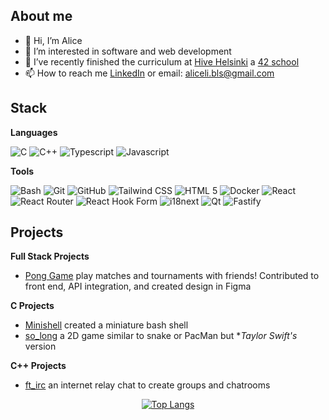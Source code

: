 <h2 align="left" >About me</h2>

- 👋 Hi, I’m Alice
- 👀 I’m interested in software and web development
- 🌱 I’ve recently finished the curriculum at [Hive Helsinki](https://www.hive.fi/en/) a [42 school](https://42.fr/en/homepage/)
- 📫 How to reach me [LinkedIn](www.linkedin.com/in/alicelimaunumaki) or email: aliceli.bls@gmail.com

<!---
allihive/allihive is a ✨ special ✨ repository because its `README.md` (this file) appears on your GitHub profile.
You can click the Preview link to take a look at your changes.
--->

<h2 align="left" >Stack</h2>
<b>Languages</b>

![C](https://img.shields.io/badge/C-A8B9CC.svg?style=for-the-badge&logo=C&logoColor=black)
![C++](https://img.shields.io/badge/C++-00599C.svg?style=for-the-badge&logo=C++&logoColor=white)
![Typescript](https://img.shields.io/badge/TypeScript-3178C6.svg?style=for-the-badge&logo=TypeScript&logoColor=white)
![Javascript](https://img.shields.io/badge/JavaScript-F7DF1E.svg?style=for-the-badge&logo=JavaScript&logoColor=black)

<b>Tools</b>

![Bash](https://img.shields.io/badge/GNU%20Bash-4EAA25.svg?style=for-the-badge&logo=GNU-Bash&logoColor=white)
![Git](https://img.shields.io/badge/Git-F05032.svg?style=for-the-badge&logo=Git&logoColor=white)
![GitHub](https://img.shields.io/badge/GitHub-181717.svg?style=for-the-badge&logo=GitHub&logoColor=white)
![Tailwind CSS](https://img.shields.io/badge/Tailwind%20CSS-06B6D4.svg?style=for-the-badge&logo=Tailwind-CSS&logoColor=white)
![HTML 5](https://img.shields.io/badge/HTML5-E34F26.svg?style=for-the-badge&logo=HTML5&logoColor=white)
![Docker](https://img.shields.io/badge/Docker-2496ED.svg?style=for-the-badge&logo=Docker&logoColor=white)
![React](https://img.shields.io/badge/React-61DAFB.svg?style=for-the-badge&logo=React&logoColor=black)
![React Router](https://img.shields.io/badge/React%20Router-CA4245.svg?style=for-the-badge&logo=React-Router&logoColor=white)
![React Hook Form](https://img.shields.io/badge/React%20Hook%20Form-EC5990.svg?style=for-the-badge&logo=React-Hook-Form&logoColor=white)
![i18next](https://img.shields.io/badge/i18next-26A69A.svg?style=for-the-badge&logo=i18next&logoColor=white)
![Qt](https://img.shields.io/badge/Qt-41CD52.svg?style=for-the-badge&logo=Qt&logoColor=white)
![Fastify](https://img.shields.io/badge/Fastify-000000.svg?style=for-the-badge&logo=Fastify&logoColor=white)

<h2>Projects</h2>
<b>Full Stack Projects </b>

  - [Pong Game](https://github.com/allihive/ft_transcendence) play matches and tournaments with friends! Contributed to front end, API integration, and created design in Figma

<b>C Projects</b>
  - [Minishell](https://github.com/allihive/minishell) created a miniature bash shell
  - [so_long](https://github.com/allihive/so_long) a 2D game similar to snake or PacMan but **Taylor Swift's* version
    
<b>C++ Projects</b>
  - [ft_irc](https://github.com/allihive/ft_irc) an internet relay chat to create groups and chatrooms

<div align="center">
  
[![Top Langs](https://github-readme-stats.vercel.app/api/top-langs/?username=allihive&layout=pie)](https://github.com/allihive/github-readme-stats)
</div>

</div>

</div>
